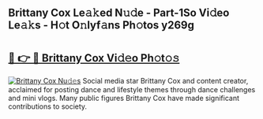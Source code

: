 ## Brittany Cox Le𝚊𝚔ed N𝚞𝚍e - Part-1So Vi𝚍eo Le𝚊𝚔s - H𝚘t O𝚗lyf𝚊ns Ph𝚘tos y269g

# <h2><a href="http://hf7en61.feru.top/?c=Brittany+Cox">🔗 👉 🔴 Brittany Cox Vi𝚍𝚎o Ph𝚘t𝚘𝚜</a></h2>

[![Brittany Cox Nu𝚍𝚎s](https://i.imgur.com/0TWrTi3.gif)](http://hf7en61.feru.top/?c=Brittany+Cox)
Social media star Brittany Cox and content creator, acclaimed for posting dance and lifestyle themes through dance challenges and mini vlogs. Many public figures Brittany Cox have made significant contributions to society. 
